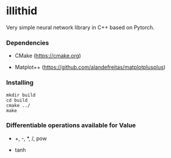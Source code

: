 # illithid
Very simple neural network library in C++ based on Pytorch.

### Dependencies

- CMake (https://cmake.org)

- Matplot++ (https://github.com/alandefreitas/matplotplusplus)

### Installing

```
mkdir build
cd build
cmake ../
make
```

### Differentiable operations available for Value

- +, -, *, /, pow

- tanh
